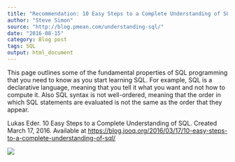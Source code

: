 ```yaml
---
title: "Recommendation: 10 Easy Steps to a Complete Understanding of SQL"
author: "Steve Simon"
source: "http://blog.pmean.com/understanding-sql/"
date: "2016-08-15"
category: Blog post
tags: SQL
output: html_document
---
```


This page outlines some of the fundamental properties of SQL programming
that you need to know as you start learning SQL. For example, SQL is a
declarative language, meaning that you tell it what you want and not how
to compute it. Also SQL syntax is not well-ordered, meaning that the
order in which SQL statements are evaluated is not the same as the order
that they appear.

<!---More--->

Lukas Eder. 10 Easy Steps to a Complete Understanding of SQL. Created
March 17, 2016. Available at
<https://blog.jooq.org/2016/03/17/10-easy-steps-to-a-complete-understanding-of-sql/>

![](http://www.pmean.com/images/understanding-sql01.png)




